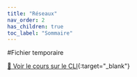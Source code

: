 ```yaml
---
title: "Réseaux"
nav_order: 2
has_children: true
toc_label: "Sommaire"
---
```


#Fichier temporaire

[📖 Voir le cours sur le CLI](reseaux/TD-CLI/partie1.pdf){:target="_blank"}
